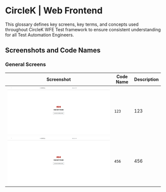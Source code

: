 # CircleK | Web Frontend

This glossary defines key screens, key terms, and concepts used throughout CircleK WFE Test
framework to ensure consistent understanding for all Test Automation Engineers.

## Screenshots and Code Names

### General Screens

| Screenshot                                                                                                                                                                                                                                                            | Code Name | Description |
|-----------------------------------------------------------------------------------------------------------------------------------------------------------------------------------------------------------------------------------------------------------------------|-----------|-------------|
| ![404-not-found-service-mastercard.jpg](images/404-not-found-service-mastercard.jpg)                                                                                                                                                                                  | `123`     | 123         |
| <a href="https://github.com/kamil-nowocin/test/blob/main/docs/images/404-not-found-service-mastercard.jpg"><img src="https://github.com/kamil-nowocin/test/blob/main/docs/images/404-not-found-service-mastercard.jpg" alt="verify-ubuntu-env-vars" width="550"/></a> | `456`     | 456         |